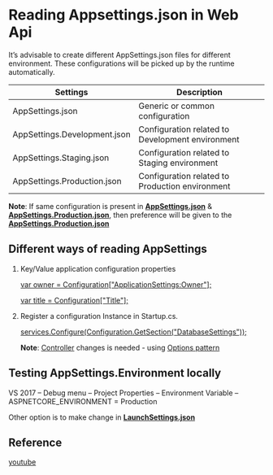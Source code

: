 # Reading Appsettings.json in Web Api
It’s advisable to create different AppSettings.json files for different environment. These configurations will be picked up by the runtime automatically.

| Settings | Description |
| --- | --- |
| AppSettings.json | Generic or common configuration |
| AppSettings.Development.json | Configuration related to Development environment |
| AppSettings.Staging.json | Configuration related to Staging environment |
| AppSettings.Production.json | Configuration related to Production environment |

**Note**: If same configuration is present in [**AppSettings.json**](https://github.com/nidhisht/AzureSamples/blob/c0a0e8d8098a728d39ba1f85be324b17d9099833/csharp_dotnetcore/05.read-appsettings-webapi/appsettings.json#L8) & [**AppSettings.Production.json**](https://github.com/nidhisht/AzureSamples/blob/d22bb5090a362aacec08c3af3f98fa15046c9f5b/csharp_dotnetcore/05.read-appsettings-webapi/appsettings.Production.json#L14), then preference will be given to the [**AppSettings.Production.json**](https://github.com/nidhisht/AzureSamples/blob/d22bb5090a362aacec08c3af3f98fa15046c9f5b/csharp_dotnetcore/05.read-appsettings-webapi/appsettings.Production.json#L14)

## Different ways of reading AppSettings

1. Key/Value application configuration properties

    [var owner = Configuration["ApplicationSettings:Owner"];](https://github.com/nidhisht/AzureSamples/blob/b601563f1c9db0c8e1697b6012451b13298f57d5/csharp_dotnetcore/05.read-appsettings-webapi/Startup.cs#L17)

    [var title = Configuration["Title"];](https://github.com/nidhisht/AzureSamples/blob/5780b9ea7903817e1fabb26e2c079db80c115478/csharp_dotnetcore/05.read-appsettings-webapi/Startup.cs#L18)


2.	Register a configuration Instance in Startup.cs.

    [services.Configure<DatabaseSettings>(Configuration.GetSection("DatabaseSettings"));](https://github.com/nidhisht/AzureSamples/blob/5780b9ea7903817e1fabb26e2c079db80c115478/csharp_dotnetcore/05.read-appsettings-webapi/Startup.cs#L27)


    **Note**: [Controller](https://github.com/nidhisht/AzureSamples/blob/5842f10d6ed482fb6dfc4cec5b544cb1bf43468b/csharp_dotnetcore/05.read-appsettings-webapi/Controllers/ValuesController.cs#L14) changes is needed - using [Options pattern](https://docs.microsoft.com/en-us/aspnet/core/fundamentals/configuration/options?view=aspnetcore-3.1)

## Testing AppSettings.Environment locally

VS 2017 – Debug menu – Project Properties – Environment Variable – ASPNETCORE_ENVIRONMENT = Production

Other option is to make change in [**LaunchSettings.json**](https://github.com/nidhisht/AzureSamples/blob/d22bb5090a362aacec08c3af3f98fa15046c9f5b/csharp_dotnetcore/05.read-appsettings-webapi/Properties/launchSettings.json#L17)

## Reference
[youtube](https://www.youtube.com/watch?v=nIoDpTPIle8)
